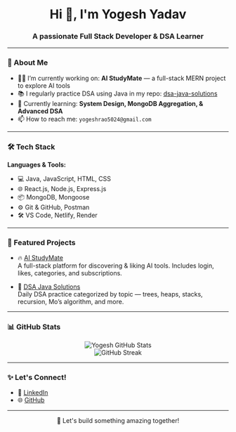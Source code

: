 <h1 align="center">Hi 👋, I'm Yogesh Yadav</h1>
<h3 align="center">A passionate Full Stack Developer & DSA Learner</h3>

---

### 🚀 About Me

- 👨‍💻 I’m currently working on: **AI StudyMate** — a full-stack MERN project to explore AI tools  
- 📚 I regularly practice DSA using Java in my repo: [dsa-java-solutions](https://github.com/GitFlow-Yogesh/dsa-java-solutions)  
- 🌱 Currently learning: **System Design, MongoDB Aggregation, & Advanced DSA**  
- 📫 How to reach me: `yogeshrao5024@gmail.com`

---

### 🛠️ Tech Stack

**Languages & Tools:**

- 💻 Java, JavaScript, HTML, CSS  
- 🌐 React.js, Node.js, Express.js  
- 📦 MongoDB, Mongoose  
- ⚙️ Git & GitHub, Postman  
- 🛠️ VS Code, Netlify, Render  

---

### 📌 Featured Projects

- 🔥 [AI StudyMate](https://github.com/GitFlow-Yogesh/ai-studymate)  
  A full-stack platform for discovering & liking AI tools. Includes login, likes, categories, and subscriptions.

- 📘 [DSA Java Solutions](https://github.com/GitFlow-Yogesh/dsa-java-solutions)  
  Daily DSA practice categorized by topic — trees, heaps, stacks, recursion, Mo’s algorithm, and more.

---

### 📊 GitHub Stats

<p align="center">
  <img src="https://github-readme-stats.vercel.app/api?username=GitFlow-Yogesh&show_icons=true&theme=radical" alt="Yogesh GitHub Stats" />
  <br />
  <img src="https://github-readme-streak-stats.herokuapp.com/?user=GitFlow-Yogesh&theme=radical" alt="GitHub Streak" />
</p>

---

### ✨ Let's Connect!

- 💼 [LinkedIn](https://www.linkedin.com/in/yogesh-yadav-7307341b6)
- 🌐 [GitHub](https://github.com/GitFlow-Yogesh)

---

<p align="center">
  🚀 Let's build something amazing together!
</p>
